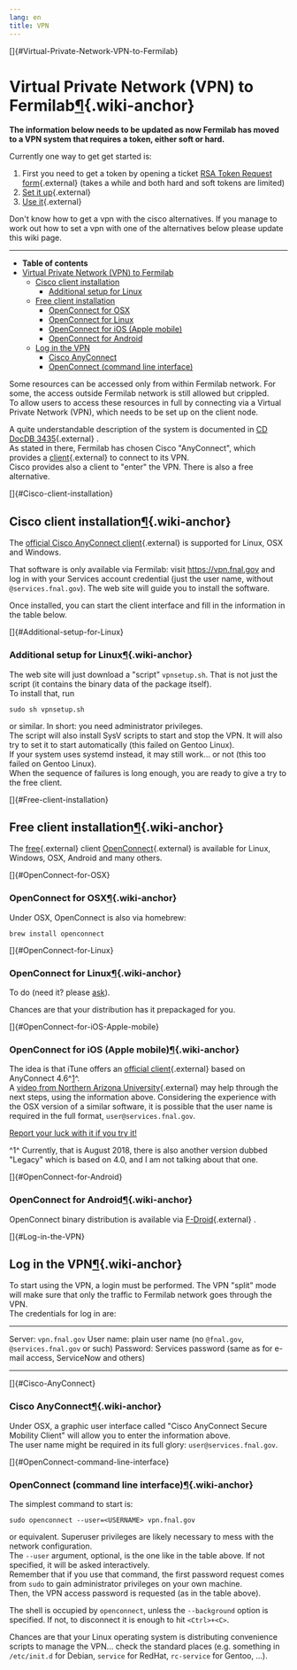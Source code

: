 ```yaml
---
lang: en
title: VPN
---
```


[]{#Virtual-Private-Network-VPN-to-Fermilab}

Virtual Private Network (VPN) to Fermilab[¶](#Virtual-Private-Network-VPN-to-Fermilab){.wiki-anchor}
====================================================================================================

**The information below needs to be updated as now Fermilab has moved to
a VPN system that requires a token, either soft or hard.**

Currently one way to get get started is:

1.  First you need to get a token by opening a ticket [RSA Token Request
    form](https://fermi.service-now.com/nav_to.do?uri=com.glideapp.servicecatalog_cat_item_view.do?sysparm_id=99aecde66f172500c7743acf1e3ee401){.external}
    (takes a while and both hard and soft tokens are limited)
2.  [Set it
    up](https://fermi.service-now.com/wp?id=kb_article&sys_id=KB0011426){.external}
3.  [Use
    it](https://fermi.service-now.com/wp?id=kb_article&sys_id=KB0013046){.external}

Don\'t know how to get a vpn with the cisco alternatives. If you manage
to work out how to set a vpn with one of the alternatives below please
update this wiki page.

------------------------------------------------------------------------

-   **Table of contents**
-   [Virtual Private Network (VPN) to
    Fermilab](#Virtual-Private-Network-VPN-to-Fermilab)
    -   [Cisco client installation](#Cisco-client-installation)
        -   [Additional setup for Linux](#Additional-setup-for-Linux)
    -   [Free client installation](#Free-client-installation)
        -   [OpenConnect for OSX](#OpenConnect-for-OSX)
        -   [OpenConnect for Linux](#OpenConnect-for-Linux)
        -   [OpenConnect for iOS (Apple
            mobile)](#OpenConnect-for-iOS-Apple-mobile)
        -   [OpenConnect for Android](#OpenConnect-for-Android)
    -   [Log in the VPN](#Log-in-the-VPN)
        -   [Cisco AnyConnect](#Cisco-AnyConnect)
        -   [OpenConnect (command line
            interface)](#OpenConnect-command-line-interface)

Some resources can be accessed only from within Fermilab network. For
some, the access outside Fermilab network is still allowed but
crippled.\
To allow users to access these resources in full by connecting via a
Virtual Private Network (VPN), which needs to be set up on the client
node.

A quite understandable description of the system is documented in [CD
DocDB
3435](http://cd-docdb.fnal.gov/cgi-bin/ShowDocument?docid=3435){.external}
.\
As stated in there, Fermilab has chosen Cisco \"AnyConnect\", which
provides a
[client](http://www.cisco.com/c/en/us/support/security/anyconnect-secure-mobility-client/tsd-products-support-series-home.html){.external}
to connect to its VPN.\
Cisco provides also a client to \"enter\" the VPN. There is also a free
alternative.

[]{#Cisco-client-installation}

Cisco client installation[¶](#Cisco-client-installation){.wiki-anchor}
----------------------------------------------------------------------

The [official Cisco AnyConnect
client](http://www.cisco.com/c/en/us/support/security/anyconnect-secure-mobility-client/tsd-products-support-series-home.html){.external}
is supported for Linux, OSX and Windows.

That software is only available via Fermilab: visit
<https://vpn.fnal.gov> and log in with your Services account credential
(just the user name, without `@services.fnal.gov`). The web site will
guide you to install the software.

Once installed, you can start the client interface and fill in the
information in the table below.

[]{#Additional-setup-for-Linux}

### Additional setup for Linux[¶](#Additional-setup-for-Linux){.wiki-anchor}

The web site will just download a \"script\" `vpnsetup.sh`. That is not
just the script (it contains the binary data of the package itself).\
To install that, run

    sudo sh vpnsetup.sh

or similar. In short: you need administrator privileges.\
The script will also install SysV scripts to start and stop the VPN. It
will also try to set it to start automatically (this failed on Gentoo
Linux).\
If your system uses systemd instead, it may still work\... or not (this
too failed on Gentoo Linux).\
When the sequence of failures is long enough, you are ready to give a
try to the free client.

[]{#Free-client-installation}

Free client installation[¶](#Free-client-installation){.wiki-anchor}
--------------------------------------------------------------------

The
[free](https://www.gnu.org/licenses/oldsy-licenses/lgpl-2.1.html){.external}
client [OpenConnect](http://www.infradead.org/openconnect){.external} is
available for Linux, Windows, OSX, Android and many others.

[]{#OpenConnect-for-OSX}

### OpenConnect for OSX[¶](#OpenConnect-for-OSX){.wiki-anchor}

Under OSX, OpenConnect is also via homebrew:

    brew install openconnect

[]{#OpenConnect-for-Linux}

### OpenConnect for Linux[¶](#OpenConnect-for-Linux){.wiki-anchor}

To do (need it? please [ask](mailto:petrillo@fnal.gov)).

Chances are that your distribution has it prepackaged for you.

[]{#OpenConnect-for-iOS-Apple-mobile}

### OpenConnect for iOS (Apple mobile)[¶](#OpenConnect-for-iOS-Apple-mobile){.wiki-anchor}

The idea is that iTune offers an [official
client](https://itunes.apple.com/us/app/cisco-anyconnect/id1135064690?mt=8){.external}
based on AnyConnect 4.6^[1](#fn1)^.\
A [video from Northern Arizona
University](https://mediaspace.nau.edu/media/How+to+Connect+to+Cisco+AnyConnect+VPN+on+an+iOS+Device/0_wmaarq43){.external}
may help through the next steps, using the information above.
Considering the experience with the OSX version of a similar software,
it is possible that the user name is required in the full format,
`user@services.fnal.gov`.

[Report your luck with it if you try it!](mailto:petrillo@fnal.gov)

^1^ Currently, that is August 2018, there is also another version dubbed
\"Legacy\" which is based on 4.0, and I am not talking about that one.

[]{#OpenConnect-for-Android}

### OpenConnect for Android[¶](#OpenConnect-for-Android){.wiki-anchor}

OpenConnect binary distribution is available via
[F-Droid](https://f-droid.org/repository/browse){.external} .

[]{#Log-in-the-VPN}

Log in the VPN[¶](#Log-in-the-VPN){.wiki-anchor}
------------------------------------------------

To start using the VPN, a login must be performed. The VPN \"split\"
mode will make sure that only the traffic to Fermilab network goes
through the VPN.\
The credentials for log in are:

  ------------ ----------------------------------------------------------------------
  Server:      `vpn.fnal.gov`
  User name:   plain user name (no `@fnal.gov`, `@services.fnal.gov` or such)
  Password:    Services password (same as for e-mail access, ServiceNow and others)
  ------------ ----------------------------------------------------------------------

[]{#Cisco-AnyConnect}

### Cisco AnyConnect[¶](#Cisco-AnyConnect){.wiki-anchor}

Under OSX, a graphic user interface called \"Cisco AnyConnect Secure
Mobility Client\" will allow you to enter the information above.\
The user name might be required in its full glory:
`user@services.fnal.gov`.

[]{#OpenConnect-command-line-interface}

### OpenConnect (command line interface)[¶](#OpenConnect-command-line-interface){.wiki-anchor}

The simplest command to start is:

    sudo openconnect --user=<USERNAME> vpn.fnal.gov

or equivalent. Superuser privileges are likely necessary to mess with
the network configuration.\
The `--user` argument, optional, is the one like in the table above. If
not specified, it will be asked interactively.\
Remember that if you use that command, the first password request comes
from `sudo` to gain administrator privileges on your own machine.\
Then, the VPN access password is requested (as in the table above).

The shell is occupied by `openconnect`, unless the `--background` option
is specified. If not, to disconnect it is enough to hit `<Ctrl>+<C>`.

Chances are that your Linux operating system is distributing convenience
scripts to manage the VPN\... check the standard places (e.g. something
in `/etc/init.d` for Debian, `service` for RedHat, `rc-service` for
Gentoo, \...).
